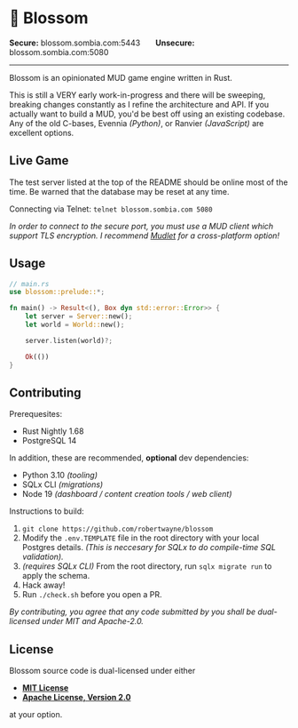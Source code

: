 # 🌸 Blossom

<!-- markdownlint-disable -->
<div>
  <strong>Secure:</strong> blossom.sombia.com:5443
    &nbsp;&nbsp;&nbsp;&nbsp;&nbsp;
  <strong>Unsecure:</strong> blossom.sombia.com:5080
</div>
<!-- markdownlint-enable -->

-----

Blossom is an opinionated MUD game engine written in Rust.

This is still a VERY early work-in-progress and there will be sweeping,
breaking changes constantly as I refine the architecture and API. If you
actually want to build a MUD, you'd be best off using an existing codebase. Any
of the old C-bases, Evennia *(Python)*, or Ranvier *(JavaScript)* are excellent
options.

## Live Game

The test server listed at the top of the README should be online most of the
time. Be warned that the database may be reset at any time.

Connecting via Telnet: `telnet blossom.sombia.com 5080`

*In order to connect to the secure port, you must use a MUD client which support
TLS encryption. I recommend [Mudlet](https://www.mudlet.org/) for a
cross-platform option!*

## Usage

```rs
// main.rs
use blossom::prelude::*;

fn main() -> Result<(), Box dyn std::error::Error>> {
    let server = Server::new();
    let world = World::new();

    server.listen(world)?;

    Ok(())
}
```

## Contributing

Prerequesites:

- Rust Nightly 1.68
- PostgreSQL 14

In addition, these are recommended, **optional** dev dependencies:

- Python 3.10 *(tooling)*
- SQLx CLI *(migrations)*
- Node 19 *(dashboard / content creation tools / web client)*

Instructions to build:

1. `git clone https://github.com/robertwayne/blossom`
2. Modify the `.env.TEMPLATE` file in the root directory with your local
   Postgres details. *(This is neccesary for SQLx to do compile-time SQL
   validation).*
3. *(requires SQLx CLI)* From the root directory, run `sqlx migrate run` to
   apply the schema.
4. Hack away!
5. Run `./check.sh` before you open a PR.

*By contributing, you agree that any code submitted by you shall be
dual-licensed under MIT and Apache-2.0.*

## License

Blossom source code is dual-licensed under either

- **[MIT License](/docs/LICENSE-MIT)**
- **[Apache License, Version 2.0](/docs/LICENSE-APACHE)**

at your option.
